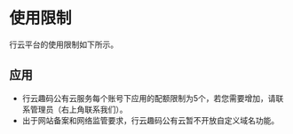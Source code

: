 # 使用限制

行云平台的使用限制如下所示。

## 应用

* 行云趣码公有云服务每个账号下应用的配额限制为5个，若您需要增加，请联系管理员（右上角联系我们）。
* 出于网站备案和网络监管要求，行云趣码公有云暂不开放自定义域名功能。



